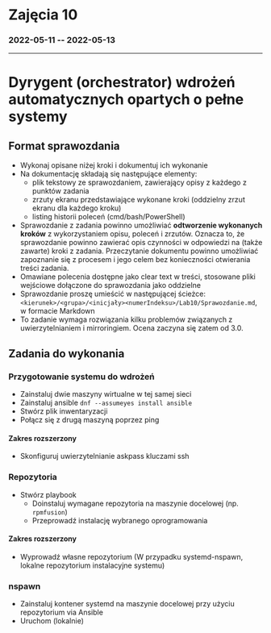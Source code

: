 # Zajęcia 10
### 2022-05-11 -- 2022-05-13
---
# Dyrygent (orchestrator) wdrożeń automatycznych opartych o pełne systemy
## Format sprawozdania
- Wykonaj opisane niżej kroki i dokumentuj ich wykonanie
- Na dokumentację składają się następujące elementy:
  - plik tekstowy ze sprawozdaniem, zawierający opisy z każdego z punktów zadania
  - zrzuty ekranu przedstawiające wykonane kroki (oddzielny zrzut ekranu dla każdego kroku)
  - listing historii poleceń (cmd/bash/PowerShell)
- Sprawozdanie z zadania powinno umożliwiać **odtworzenie wykonanych kroków** z wykorzystaniem opisu, poleceń i zrzutów. Oznacza to, że sprawozdanie powinno zawierać opis czynności w odpowiedzi na (także zawarte) kroki z zadania. Przeczytanie dokumentu powinno umożliwiać zapoznanie się z procesem i jego celem bez konieczności otwierania treści zadania.
- Omawiane polecenia dostępne jako clear text w treści, stosowane pliki wejściowe dołączone do sprawozdania jako oddzielne
- Sprawozdanie proszę umieścić w następującej ścieżce: ```<kierunek>/<grupa>/<inicjały><numerIndeksu>/Lab10/Sprawozdanie.md```, w formacie Markdown
- To zadanie wymaga rozwiązania kilku problemów związanych z uwierzytelnianiem i mirroringiem. Ocena zaczyna się zatem od 3.0.

## Zadania do wykonania
### Przygotowanie systemu do wdrożeń
* Zainstaluj dwie maszyny wirtualne w tej samej sieci
* Zainstaluj ansible ```dnf --assumeyes install ansible```
* Stwórz plik inwentaryzacji
* Połącz się z drugą maszyną poprzez ping

#### Zakres rozszerzony
* Skonfiguruj uwierzytelnianie askpass kluczami ssh

### Repozytoria
* Stwórz playbook
  * Doinstaluj wymagane repozytoria na maszynie docelowej (np. ```rpmfusion```)
  * Przeprowadź instalację wybranego oprogramowania

#### Zakres rozszerzony
* Wyprowadź własne repozytorium (W przypadku systemd-nspawn, lokalne repozytorium instalacyjne systemu)

### nspawn
* Zainstaluj kontener systemd na maszynie docelowej przy użyciu repozytorium via Ansible
* Uruchom (lokalnie)

